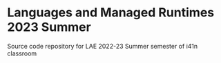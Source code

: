 # Languages and Managed Runtimes 2023 Summer

Source code repository for LAE 2022-23 Summer semester of i41n classroom
